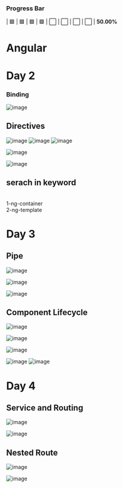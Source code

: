 ### Progress Bar
| 🟩 | 🟩 | 🟩 | 🟩 | ⬜ | ⬜ | ⬜ | ⬜ | **50.00%**

<h1>Angular </h1>
<h1>Day 2 </h1>

<h3>Binding</h3>

![image](https://github.com/user-attachments/assets/b0955c26-7a5c-498e-a56b-f044c5f2ae2c)


<h2>Directives</h2>

![image](https://github.com/user-attachments/assets/8f817784-25ca-4791-8dad-dde225b0e875)
![image](https://github.com/user-attachments/assets/d5b81f18-f69f-499b-93f5-19448718aa10)
![image](https://github.com/user-attachments/assets/8b35712f-4d82-4c72-b1d9-0a73c2a8a72a)


![image](https://github.com/user-attachments/assets/fb55de26-9793-4499-b85f-9843233c5a0c)

![image](https://github.com/user-attachments/assets/c375ab57-dfb3-48e5-b7db-62fd7755bf39)

<h2>serach in keyword</h2> <br>
1-ng-container <br>
2-ng-template

<h1>Day 3 </h1>
<h2>Pipe</h2>

![image](https://github.com/user-attachments/assets/668f3026-61b2-4b63-bac4-fcdce24eadda)

![image](https://github.com/user-attachments/assets/7239dbab-a340-420a-a7ac-a6d4943c9bf2)


![image](https://github.com/user-attachments/assets/30d2e15e-2d33-456a-accb-8b23f63a581e)


<h2>Component Lifecycle</h2>

![image](https://github.com/user-attachments/assets/24525756-4027-49c1-a10f-1678490988a7)

![image](https://github.com/user-attachments/assets/ff1489d6-7522-4548-9781-811548b90af3)

![image](https://github.com/user-attachments/assets/479f5306-2655-4995-b69c-841e3f6ee473)

![image](https://github.com/user-attachments/assets/e653b844-7d2d-41f2-add0-f1fb25ac10b2)
![image](https://github.com/user-attachments/assets/d9d65f2c-73c1-4150-a47e-ba74ae27b74e)

<h1>Day 4 </h1>
<h2>Service and Routing</h2>

![image](https://github.com/user-attachments/assets/8218bfaf-1126-42ac-b68c-6d3ac05b6ba9)

![image](https://github.com/user-attachments/assets/c01e8fa5-4c42-4e08-bdc0-67af3747e374)

<h2>Nested Route</h2>

![image](https://github.com/user-attachments/assets/967736c4-4e38-4896-860c-86685a89d253)

![image](https://github.com/user-attachments/assets/1ed2b7c5-8f60-461c-bf82-73842fd744f8)
